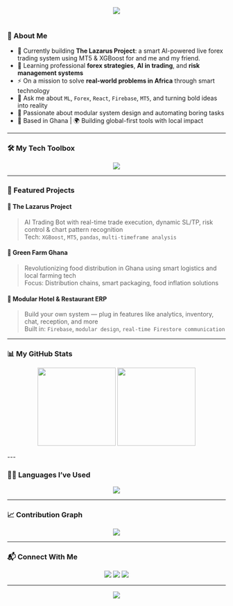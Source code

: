 <!-- Hero Banner -->
<div align="center">
  <img src="https://readme-typing-svg.herokuapp.com?font=Fira+Code&size=46&pause=1000&center=true&width=800&lines=Hi+there+👋,+I'm+Gyamposu+Dodzi.;Software+Engineer+%7C+Trader+%7C+Dev+For+Ease.;I+build+intelligent+systems+and+automation+tools.">
</div>

<br />

<!-- Short Bio -->
### 🧠 About Me

- 🔭 Currently building **The Lazarus Project**: a smart AI-powered live forex trading system using MT5 & XGBoost for and me and my friend.  
- 🌱 Learning professional **forex strategies**, **AI in trading**, and **risk management systems**  
- ⚡ On a mission to solve **real-world problems in Africa** through smart technology  
- 💬 Ask me about `ML`, `Forex`, `React`, `Firebase`, `MT5`, and turning bold ideas into reality  
- 🧩 Passionate about modular system design and automating boring tasks  
- 📍 Based in Ghana | 🌍 Building global-first tools with local impact

---

<!-- Tech Stack -->
### 🛠️ My Tech Toolbox
<p align="center">
  <img src="https://skillicons.dev/icons?i=python,react,js,firebase,html,css,flutter,git,github,linux,postgresql,mongodb,postman,c&perline=8" />
</p>

---

<!-- Projects -->
### 🚀 Featured Projects

#### 🧠 **The Lazarus Project**
> AI Trading Bot with real-time trade execution, dynamic SL/TP, risk control & chart pattern recognition  
Tech: `XGBoost`, `MT5`, `pandas`, `multi-timeframe analysis`

#### 🌱 **Green Farm Ghana**
> Revolutionizing food distribution in Ghana using smart logistics and local farming tech  
Focus: Distribution chains, smart packaging, food inflation solutions

#### 🏨 **Modular Hotel & Restaurant ERP**
> Build your own system — plug in features like analytics, inventory, chat, reception, and more  
Built in: `Firebase`, `modular design`, `real-time Firestore communication`

---

<!-- GitHub Stats -->
### 📊 My GitHub Stats

<p align="center">
  <img src="https://github-readme-stats.vercel.app/api?username=gyamposudodzi&theme=blue-green&show_icons=true&hide_border=false" height="180" />
  <img src="https://github-readme-streak-stats.herokuapp.com/?user=gyamposudodzi&theme=blue-green&hide_border=false" height="180"/>
</p>
---


### 🧑‍💻 Languages I’ve Used

<p align="center">
  <img src="https://github-readme-stats.vercel.app/api/top-langs/?username=gyamposudodzi&layout=compact&theme=radical" />
</p>

---

<!-- Activity Graph -->
### 📈 Contribution Graph

<p align="center">
  <img src="https://github-readme-activity-graph.vercel.app/graph?username=gyamposudodzi&theme=react-dark&area=true&hide_border=true" />
</p>


---

<!-- Contact -->
### 📬 Connect With Me

<p align="center">
  <a href="mailto:gyamposudodzi@example.com"><img src="https://img.shields.io/badge/Email-%23D14836.svg?style=for-the-badge&logo=gmail&logoColor=white" /></a>
  <a href="https://linkedin.com/in/gyamposudodzi"><img src="https://img.shields.io/badge/LinkedIn-%230077B5.svg?style=for-the-badge&logo=linkedin&logoColor=white" /></a>
  <a href="https://nerdywithme.com"><img src="https://img.shields.io/badge/Portfolio-%2312100E.svg?style=for-the-badge&logo=vercel&logoColor=white" /></a>
</p>

---

<!-- Quote -->
<p align="center">
  <img src="https://quotes-github-readme.vercel.app/api?type=horizontal&theme=radical" />
</p>




<!---
gyamposudodzi/gyamposudodzi is a ✨ special ✨ repository because its `README.md` (this file) appears on your GitHub profile.
You can click the Preview link to take a look at your changes.
--->
